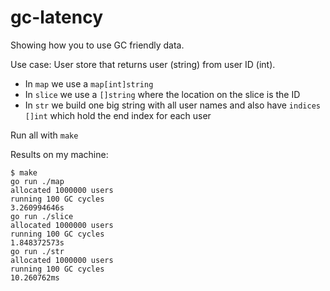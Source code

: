# gc-latency

Showing how you to use GC friendly data.

Use case: User store that returns user (string) from user ID (int).

- In `map` we use a `map[int]string`
- In `slice` we use a `[]string` where the location on the slice is the ID
- In `str` we build one big string with all user names and also have `indices []int` which hold the end index for each user

Run all with `make`

Results on my machine:
```
$ make
go run ./map
allocated 1000000 users
running 100 GC cycles
3.260994646s
go run ./slice
allocated 1000000 users
running 100 GC cycles
1.848372573s
go run ./str
allocated 1000000 users
running 100 GC cycles
10.260762ms
```
